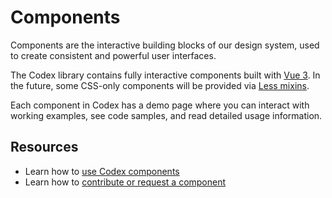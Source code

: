 # Components

Components are the interactive building blocks of our design system, used to create consistent and powerful user interfaces.

The Codex library contains fully interactive components built with [Vue 3](https://vuejs.org/). In
the future, some CSS-only components will be provided via [Less mixins](https://lesscss.org/features/#mixins-feature).

Each component in Codex has a demo page where you can interact with working examples, see code samples, and read detailed usage information.

## Resources

- Learn how to [use Codex components](../using-codex/usage.html#using-components)
- Learn how to [contribute or request a component](../contributing/overview.html)

